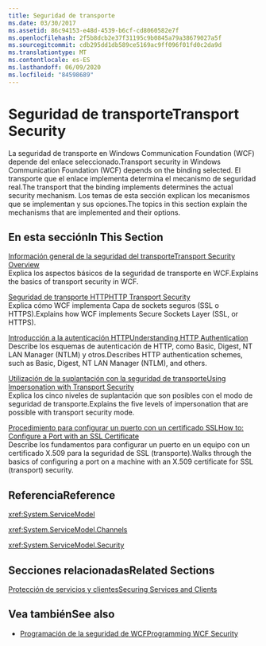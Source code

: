 ```yaml
---
title: Seguridad de transporte
ms.date: 03/30/2017
ms.assetid: 86c94153-e48d-4539-b6cf-cd8060582e7f
ms.openlocfilehash: 2f5b8dcb2e37f31195c9b0845a79a38679027a5f
ms.sourcegitcommit: cdb295dd1db589ce5169ac9ff096f01fd0c2da9d
ms.translationtype: MT
ms.contentlocale: es-ES
ms.lasthandoff: 06/09/2020
ms.locfileid: "84598689"
---
```

# <a name="transport-security"></a><span data-ttu-id="99bc1-102">Seguridad de transporte</span><span class="sxs-lookup"><span data-stu-id="99bc1-102">Transport Security</span></span>
<span data-ttu-id="99bc1-103">La seguridad de transporte en Windows Communication Foundation (WCF) depende del enlace seleccionado.</span><span class="sxs-lookup"><span data-stu-id="99bc1-103">Transport security in Windows Communication Foundation (WCF) depends on the binding selected.</span></span> <span data-ttu-id="99bc1-104">El transporte que el enlace implementa determina el mecanismo de seguridad real.</span><span class="sxs-lookup"><span data-stu-id="99bc1-104">The transport that the binding implements determines the actual security mechanism.</span></span> <span data-ttu-id="99bc1-105">Los temas de esta sección explican los mecanismos que se implementan y sus opciones.</span><span class="sxs-lookup"><span data-stu-id="99bc1-105">The topics in this section explain the mechanisms that are implemented and their options.</span></span>  
  
## <a name="in-this-section"></a><span data-ttu-id="99bc1-106">En esta sección</span><span class="sxs-lookup"><span data-stu-id="99bc1-106">In This Section</span></span>  
 [<span data-ttu-id="99bc1-107">Información general de la seguridad del transporte</span><span class="sxs-lookup"><span data-stu-id="99bc1-107">Transport Security Overview</span></span>](transport-security-overview.md)  
 <span data-ttu-id="99bc1-108">Explica los aspectos básicos de la seguridad de transporte en WCF.</span><span class="sxs-lookup"><span data-stu-id="99bc1-108">Explains the basics of transport security in WCF.</span></span>  
  
 [<span data-ttu-id="99bc1-109">Seguridad de transporte HTTP</span><span class="sxs-lookup"><span data-stu-id="99bc1-109">HTTP Transport Security</span></span>](http-transport-security.md)  
 <span data-ttu-id="99bc1-110">Explica cómo WCF implementa Capa de sockets seguros (SSL o HTTPS).</span><span class="sxs-lookup"><span data-stu-id="99bc1-110">Explains how WCF implements Secure Sockets Layer (SSL, or HTTPS).</span></span>  
  
 [<span data-ttu-id="99bc1-111">Introducción a la autenticación HTTP</span><span class="sxs-lookup"><span data-stu-id="99bc1-111">Understanding HTTP Authentication</span></span>](understanding-http-authentication.md)  
 <span data-ttu-id="99bc1-112">Describe los esquemas de autenticación de HTTP, como Basic, Digest, NT LAN Manager (NTLM) y otros.</span><span class="sxs-lookup"><span data-stu-id="99bc1-112">Describes HTTP authentication schemes, such as Basic, Digest, NT LAN Manager (NTLM), and others.</span></span>  
  
 [<span data-ttu-id="99bc1-113">Utilización de la suplantación con la seguridad de transporte</span><span class="sxs-lookup"><span data-stu-id="99bc1-113">Using Impersonation with Transport Security</span></span>](using-impersonation-with-transport-security.md)  
 <span data-ttu-id="99bc1-114">Explica los cinco niveles de suplantación que son posibles con el modo de seguridad de transporte.</span><span class="sxs-lookup"><span data-stu-id="99bc1-114">Explains the five levels of impersonation that are possible with transport security mode.</span></span>  
  
 [<span data-ttu-id="99bc1-115">Procedimiento para configurar un puerto con un certificado SSL</span><span class="sxs-lookup"><span data-stu-id="99bc1-115">How to: Configure a Port with an SSL Certificate</span></span>](how-to-configure-a-port-with-an-ssl-certificate.md)  
 <span data-ttu-id="99bc1-116">Describe los fundamentos para configurar un puerto en un equipo con un certificado X.509 para la seguridad de SSL (transporte).</span><span class="sxs-lookup"><span data-stu-id="99bc1-116">Walks through the basics of configuring a port on a machine with an X.509 certificate for SSL (transport) security.</span></span>  
  
## <a name="reference"></a><span data-ttu-id="99bc1-117">Referencia</span><span class="sxs-lookup"><span data-stu-id="99bc1-117">Reference</span></span>  
 <xref:System.ServiceModel>  
  
 <xref:System.ServiceModel.Channels>  
  
 <xref:System.ServiceModel.Security>  
  
## <a name="related-sections"></a><span data-ttu-id="99bc1-118">Secciones relacionadas</span><span class="sxs-lookup"><span data-stu-id="99bc1-118">Related Sections</span></span>  
 [<span data-ttu-id="99bc1-119">Protección de servicios y clientes</span><span class="sxs-lookup"><span data-stu-id="99bc1-119">Securing Services and Clients</span></span>](securing-services-and-clients.md)  
  
## <a name="see-also"></a><span data-ttu-id="99bc1-120">Vea también</span><span class="sxs-lookup"><span data-stu-id="99bc1-120">See also</span></span>

- [<span data-ttu-id="99bc1-121">Programación de la seguridad de WCF</span><span class="sxs-lookup"><span data-stu-id="99bc1-121">Programming WCF Security</span></span>](programming-wcf-security.md)
